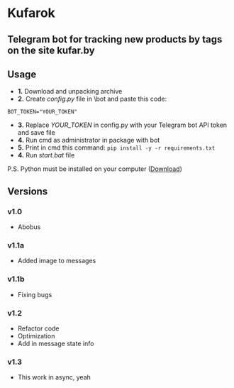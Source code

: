 # **Kufarok**
## Telegram bot for tracking new products by tags on the site kufar.by
## **Usage**

* **1.** Download and unpacking archive
* **2.** Create *config.py* file in \bot and paste this code:
```
BOT_TOKEN="YOUR_TOKEN"
```
* **3.** Replace *YOUR_TOKEN* in config.py with your Telegram bot API token and save file
* **4.** Run cmd as administrator in package with bot
* **5.** Print in cmd this command:
`pip install -y -r requirements.txt`
* **4.** Run *start.bat* file

P.S. Python must be installed on your computer ([Download](https://www.python.org/downloads/))

## **Versions**

### **v1.0**
- Abobus

### **v1.1a**
- Added image to messages

### **v1.1b**
- Fixing bugs

### **v1.2**
- Refactor code
- Optimization
- Add in message state info

### **v1.3**
- This work in async, yeah

